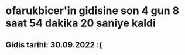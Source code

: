 # ofarukbicer'in gidisine son 4 gun 8 saat 54 dakika 20 saniye kaldi

## Gidis tarihi: 30.09.2022 :(
